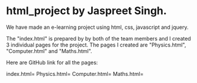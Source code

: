 # html_project by Jaspreet Singh.

We have made an e-learning project using html, css, javascript and jquery.

The "index.html" is prepared by by both of the team members and I created 3 individual pages for the project. 
The pages I created are "Physics.html", "Computer.html" and "Maths.html".

Here are GitHub link for all the pages:

index.html=
Physics.html=
Computer.html=
Maths.html=
